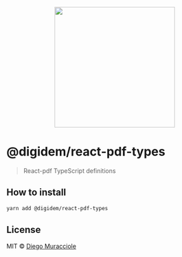 <p align="center">
  <img src="https://user-images.githubusercontent.com/5600341/27505816-c8bc37aa-587f-11e7-9a86-08a2d081a8b9.png" height="280px">
</p>

# @digidem/react-pdf-types

> React-pdf TypeScript definitions

## How to install

```sh
yarn add @digidem/react-pdf-types
```

## License

MIT © [Diego Muracciole](http://github.com/diegomura)
